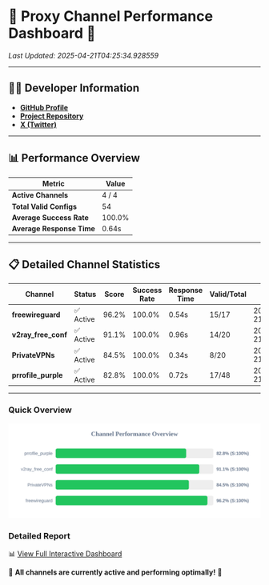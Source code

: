 # 🌟 Proxy Channel Performance Dashboard 🌟

_Last Updated: 2025-04-21T04:25:34.928559_

---

## 👩‍💻 Developer Information

- **[GitHub Profile](https://github.com/4n0nymou3)**  
- **[Project Repository](https://github.com/4n0nymou3/multi-proxy-config-fetcher)**  
- **[X (Twitter)](https://x.com/4n0nymou3)**  

---

## 📊 Performance Overview

| Metric                | Value       |
|-----------------------|-------------|
| **Active Channels**   | 4 / 4       |
| **Total Valid Configs** | 54          |
| **Average Success Rate** | 100.0%      |
| **Average Response Time** | 0.64s       |

---

## 📋 Detailed Channel Statistics

| Channel          | Status     | Score  | Success Rate | Response Time | Valid/Total | Last Success               |
|------------------|------------|--------|--------------|---------------|-------------|----------------------------|
| **freewireguard**  | ✅ Active  | 96.2%  | 100.0% | 0.54s         | 15/17       | 2025-04-21T04:25:34.927003 |
| **v2ray_free_conf**  | ✅ Active  | 91.1%  | 100.0% | 0.96s         | 14/20       | 2025-04-21T04:25:33.986363 |
| **PrivateVPNs**  | ✅ Active  | 84.5%  | 100.0% | 0.34s         | 8/20       | 2025-04-21T04:25:34.359978 |
| **prrofile_purple**  | ✅ Active  | 82.8%  | 100.0% | 0.72s         | 17/48       | 2025-04-21T04:25:32.928021 |

---

### Quick Overview
<div align="center">
  <a href="https://raw.githubusercontent.com/nullluser/NullRepo/refs/heads/main/assets/channel_stats_chart.svg">
    <img src="https://raw.githubusercontent.com/nullluser/NullRepo/refs/heads/main/assets/channel_stats_chart.svg" alt="Source Performance Statistics" width="800">
  </a>
</div>

### Detailed Report
📊 [View Full Interactive Dashboard](https://htmlpreview.github.io/?https://github.com/nullluser/NullRepo/blob/main/assets/performance_report.html)

🎉 **All channels are currently active and performing optimally!** 🎉
